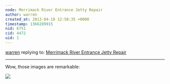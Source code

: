 ```yaml
---
node: Merrimack River Entrance Jetty Repair
author: warren
created_at: 2013-04-18 12:58:35 +0000
timestamp: 1366289915
nid: 6751
cid: 4472
uid: 1
---
```




[warren](../profile/warren) replying to: [Merrimack River Entrance Jetty Repair](../notes/wward1400/4-9-2013/merrimack-river-entrance-jetty-repair)

----
Wow, those images are remarkable:

![]( http://mapmill.org/thumbnails/2013-03-13-massachusetts-plumisland/IMG_7133.JPG)